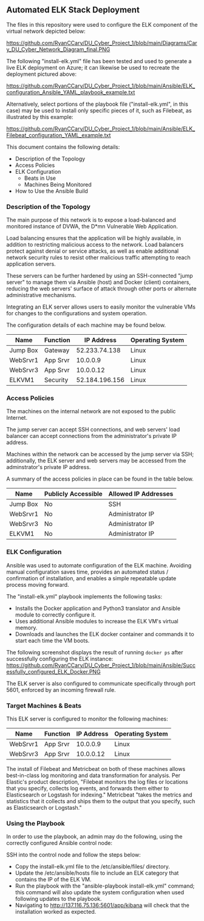 ## Automated ELK Stack Deployment

The files in this repository were used to configure the ELK component of the virtual network depicted below:

https://github.com/RyanCCary/DU_Cyber_Project_1/blob/main/Diagrams/Cary_DU_Cyber_Network_Diagram_final.PNG

The following "install-elk.yml" file has been tested and used to generate a live ELK deployment on Azure; it can likewise be used to recreate the deployment pictured above:

 https://github.com/RyanCCary/DU_Cyber_Project_1/blob/main/Ansible/ELK_configuration_Ansible_YAML_playbook_example.txt

Alternatively, select portions of the playbook file ("install-elk.yml", in this case) may be used to install only specific pieces of it, such as Filebeat, as illustrated by this example:

 https://github.com/RyanCCary/DU_Cyber_Project_1/blob/main/Ansible/ELK_Filebeat_configuration_YAML_example.txt

This document contains the following details:
- Description of the Topology
- Access Policies
- ELK Configuration
  - Beats in Use
  - Machines Being Monitored
- How to Use the Ansible Build

### Description of the Topology

The main purpose of this network is to expose a load-balanced and monitored instance of DVWA, the D*mn Vulnerable Web Application.

Load balancing ensures that the application will be highly available, in addition to restricting malicious access to the network. Load balancers protect against denial or service attacks, as well as enable additional network security rules to resist other malicious traffic attempting to reach application servers.

These servers can be further hardened by using an SSH-connected "jump server" to manage them via Ansible (host) and Docker (client) containers, reducing the web servers' surface of attack through other ports or alternate administrative mechanisms.

Integrating an ELK server allows users to easily monitor the vulnerable VMs for changes to the configurations and system operation.

The configuration details of each machine may be found below.

| Name     | Function |  IP Address   | Operating System |
|----------|----------|---------------|------------------|
| Jump Box | Gateway  | 52.233.74.138 | Linux            |
| WebSrvr1 | App Srvr | 10.0.0.9      | Linux            |
| WebSrvr3 | App Srvr | 10.0.0.12     | Linux            |
| ELKVM1   | Security | 52.184.196.156| Linux            |

### Access Policies

The machines on the internal network are not exposed to the public Internet. 

The jump server can accept SSH connections, and web servers' load balancer can accept connections from the administrator's private IP address.

Machines within the network can be accessed by the jump server via SSH; additionally, the ELK server and web servers may be accessed from the adminstrator's private IP address.

A summary of the access policies in place can be found in the table below.

| Name     | Publicly Accessible | Allowed IP Addresses |
|----------|---------------------|----------------------|
| Jump Box | No                  | SSH                  |
| WebSrvr1 | No                  | Administrator IP     |
| WebSrvr3 | No                  | Administrator IP     |
| ELKVM1   | No                  | Administrator IP     |

### ELK Configuration

Ansible was used to automate configuration of the ELK machine. Avoiding manual configuration saves time, provides an automated status / confirmation of installation, and enables a simple repeatable update process moving forward.

The "install-elk.yml" playbook implements the following tasks:
- Installs the Docker application and Python3 translator and Ansible module to correctly configure it.
- Uses additional Ansible modules to increase the ELK VM's virtual memory.
- Downloads and launches the ELK docker container and commands it to start each time the VM boots.

The following screenshot displays the result of running `docker ps` after successfully configuring the ELK instance:
https://github.com/RyanCCary/DU_Cyber_Project_1/blob/main/Ansible/Successfully_configured_ELK_Docker.PNG

The ELK server is also configured to communicate specifically through port 5601, enforced by an incoming firewall rule.

### Target Machines & Beats
This ELK server is configured to monitor the following machines:

| Name     | Function |  IP Address   | Operating System |
|----------|----------|---------------|------------------|
| WebSrvr1 | App Srvr | 10.0.0.9      | Linux            |
| WebSrvr3 | App Srvr | 10.0.0.12     | Linux            |

The install of Filebeat and Metricbeat on both of these machines allows best-in-class log monitoring and data transformation for analysis. Per Elastic's product description, "Filebeat monitors the log files or locations that you specify, collects log events, and forwards them either to Elasticsearch or Logstash for indexing." Metricbeat "takes the metrics and statistics that it collects and ships them to the output that you specify, such as Elasticsearch or Logstash."

### Using the Playbook
In order to use the playbook, an admin may do the following, using the correctly configured Ansible control node: 

SSH into the control node and follow the steps below:
- Copy the install-elk.yml file to the /etc/ansible/files/ directory.
- Update the /etc/ansible/hosts file to include an ELK category that contains the IP of the ELK VM.
- Run the playbook with the "ansible-playbook install-elk.yml" command; this command will also update the system configuration when used following updates to the playbook.
- Navigating to http://137.116.75.136:5601/app/kibana will check that the installation worked as expected.
